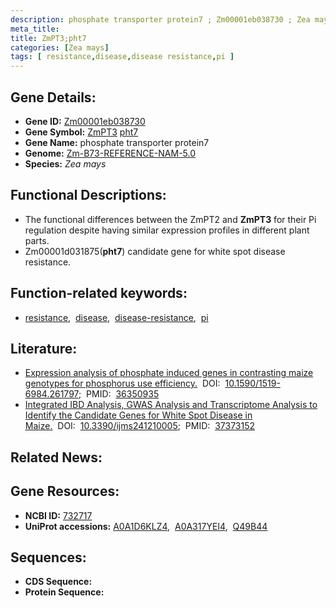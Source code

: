 ```yaml
---
description: phosphate transporter protein7 ; Zm00001eb038730 ; Zea mays
meta_title:
title: ZmPT3;pht7
categories: [Zea mays]
tags: [ resistance,disease,disease resistance,pi ]
---
```


## Gene Details:
- **Gene ID:**	[Zm00001eb038730](https://www.maizegdb.org/gene_center/gene/Zm00001eb038730)
- **Gene Symbol:** <u>ZmPT3</u>&nbsp;<u>pht7</u>
- **Gene Name:** phosphate transporter protein7
- **Genome:** [Zm-B73-REFERENCE-NAM-5.0](https://www.maizegdb.org/genome/assembly/Zm-B73-REFERENCE-NAM-5.0)
- **Species:** *Zea mays*

## Functional Descriptions:
   - The functional differences between the ZmPT2 and **ZmPT3** for their Pi regulation despite having similar expression profiles in different plant parts.
   - Zm00001d031875(**pht7**) candidate gene for white spot disease resistance.

## Function-related keywords:
- [resistance](/tags/resistance/),&nbsp;&nbsp;[disease](/tags/disease/),&nbsp;&nbsp;[disease-resistance](/tags/disease-resistance/),&nbsp;&nbsp;[pi](/tags/pi/)

## Literature:
   - [Expression analysis of phosphate induced genes in contrasting maize genotypes for phosphorus use efficiency.]( https://www.scielo.br/j/bjb/a/JbxYTHmdgjyWzXKZnsxJvkM/?lang=en)&nbsp;&nbsp;DOI:&nbsp;&nbsp;[10.1590/1519-6984.261797](https://www.scielo.br/j/bjb/a/JbxYTHmdgjyWzXKZnsxJvkM/?lang=en);&nbsp;&nbsp;PMID:&nbsp;&nbsp;[36350935](https://pubmed.ncbi.nlm.nih.gov/36350935/)
   - [Integrated IBD Analysis, GWAS Analysis and Transcriptome Analysis to Identify the Candidate Genes for White Spot Disease in Maize.]( https://www.mdpi.com/1422-0067/24/12/10005)&nbsp;&nbsp;DOI:&nbsp;&nbsp;[10.3390/ijms241210005](https://www.mdpi.com/1422-0067/24/12/10005);&nbsp;&nbsp;PMID:&nbsp;&nbsp;[37373152](https://pubmed.ncbi.nlm.nih.gov/37373152/)

## Related News:

## Gene Resources:
- **NCBI ID:**  [732717](https://www.ncbi.nlm.nih.gov/gene/?term=732717)
- **UniProt accessions:** [A0A1D6KLZ4](https://www.uniprot.org/uniprotkb/A0A1D6KLZ4/entry),&nbsp;&nbsp;[A0A317YEI4](https://www.uniprot.org/uniprotkb/A0A317YEI4/entry),&nbsp;&nbsp;[Q49B44](https://www.uniprot.org/uniprotkb/Q49B44/entry)



## Sequences:
- **CDS Sequence:**
- **Protein Sequence:**
